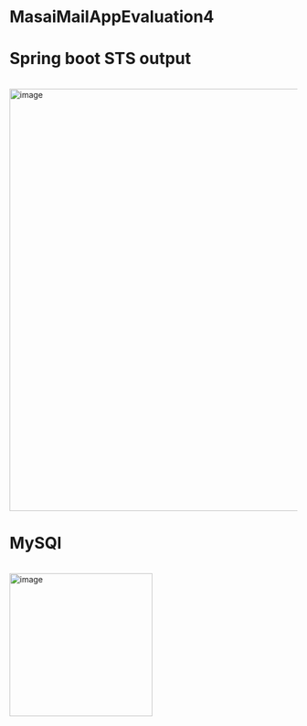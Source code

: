 # MasaiMailAppEvaluation4
<h1>Spring boot STS output</h1><br>
<img width="739" alt="image" src="https://user-images.githubusercontent.com/62415768/212653219-bc4740ef-d512-4759-8b2b-d9d566283ce6.png">
<br>

<h1>MySQl</h1><br>
<img width="250" alt="image" src="https://user-images.githubusercontent.com/62415768/212653437-5cbced5d-f3fa-4d4b-a79d-101e012f8fe3.png">
